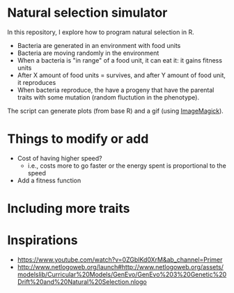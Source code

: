 # Natural selection simulator

In this repository, I explore how to program natural selection in R. 

- Bacteria are generated in an environment with food units
- Bacteria are moving randomly in the environment 
- When a bacteria is "in range" of a food unit, it can eat it: it gains fitness units 
- After X amount of food units = survives, and after Y amount of food unit, it reproduces 
- When bacteria reproduce, the have a progeny that have the parental traits with some mutation (random fluctution in the phenotype). 


The script can generate plots (from base R) and a gif (using [ImageMagick](https://imagemagick.org/index.php)). 

# Things to modify or add 

- Cost of having higher speed? 
  - i.e., costs more to go faster or the energy spent is proportional to the speed
- Add a fitness function                                                                                
# Including more traits 

# Inspirations 
- https://www.youtube.com/watch?v=0ZGbIKd0XrM&ab_channel=Primer 
- http://www.netlogoweb.org/launch#http://www.netlogoweb.org/assets/modelslib/Curricular%20Models/GenEvo/GenEvo%203%20Genetic%20Drift%20and%20Natural%20Selection.nlogo
